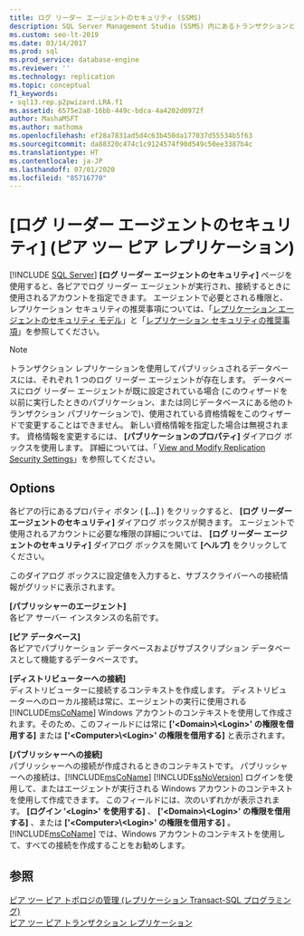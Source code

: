 ```yaml
---
title: ログ リーダー エージェントのセキュリティ (SSMS)
description: SQL Server Management Studio (SSMS) 内にあるトランザクションとピア ツー ピア パブリケーションに関する [ログ リーダー エージェントのセキュリティ] ページについて説明します。
ms.custom: seo-lt-2019
ms.date: 03/14/2017
ms.prod: sql
ms.prod_service: database-engine
ms.reviewer: ''
ms.technology: replication
ms.topic: conceptual
f1_keywords:
- sql13.rep.p2pwizard.LRA.f1
ms.assetid: 6575e2a8-16bb-449c-bdca-4a4202d0972f
author: MashaMSFT
ms.author: mathoma
ms.openlocfilehash: ef28a7831ad5d4c63b450da177037d55534b5f63
ms.sourcegitcommit: da88320c474c1c9124574f90d549c50ee3387b4c
ms.translationtype: HT
ms.contentlocale: ja-JP
ms.lasthandoff: 07/01/2020
ms.locfileid: "85716770"
---
```

# <a name="log-reader-agent-security-peer-to-peer-replication"></a>[ログ リーダー エージェントのセキュリティ] (ピア ツー ピア レプリケーション)
 [!INCLUDE [SQL Server](../../includes/applies-to-version/sqlserver.md)]
  **[ログ リーダー エージェントのセキュリティ]** ページを使用すると、各ピアでログ リーダー エージェントが実行され、接続するときに使用されるアカウントを指定できます。 エージェントで必要とされる権限と、レプリケーション セキュリティの推奨事項については、「[レプリケーション エージェントのセキュリティ モデル](../../relational-databases/replication/security/replication-agent-security-model.md)」と「[レプリケーション セキュリティの推奨事項](../../relational-databases/replication/security/replication-security-best-practices.md)」を参照してください。  
  
> [!NOTE]  
>  トランザクション レプリケーションを使用してパブリッシュされるデータベースには、それぞれ 1 つのログ リーダー エージェントが存在します。 データベースにログ リーダー エージェントが既に設定されている場合 (このウィザードを以前に実行したときのパブリケーション、または同じデータベースにある他のトランザクション パブリケーションで)、使用されている資格情報をこのウィザードで変更することはできません。 新しい資格情報を指定した場合は無視されます。 資格情報を変更するには、 **[パブリケーションのプロパティ]** ダイアログ ボックスを使用します。 詳細については、「 [View and Modify Replication Security Settings](../../relational-databases/replication/security/view-and-modify-replication-security-settings.md)」を参照してください。  
  
## <a name="options"></a>Options  
 各ピアの行にあるプロパティ ボタン ( **[...]** ) をクリックすると、 **[ログ リーダー エージェントのセキュリティ]** ダイアログ ボックスが開きます。 エージェントで使用されるアカウントに必要な権限の詳細については、 **[ログ リーダー エージェントのセキュリティ]** ダイアログ ボックスを開いて **[ヘルプ]** をクリックしてください。  
  
 このダイアログ ボックスに設定値を入力すると、サブスクライバーへの接続情報がグリッドに表示されます。  
  
 **[パブリッシャーのエージェント]**  
 各ピア サーバー インスタンスの名前です。  
  
 **[ピア データベース]**  
 各ピアでパブリケーション データベースおよびサブスクリプション データベースとして機能するデータベースです。  
  
 **[ディストリビューターへの接続]**  
 ディストリビューターに接続するコンテキストを作成します。 ディストリビューターへのローカル接続は常に、エージェントの実行に使用される [!INCLUDE[msCoName](../../includes/msconame-md.md)] Windows アカウントのコンテキストを使用して作成されます。そのため、このフィールドには常に **['\<Domain>\\<Login\>' の権限を借用する]** または **['\<Computer>\\<Login\>' の権限を借用する]** と表示されます。  
  
 **[パブリッシャーへの接続]**  
 パブリッシャーへの接続が作成されるときのコンテキストです。 パブリッシャーへの接続は、[!INCLUDE[msCoName](../../includes/msconame-md.md)] [!INCLUDE[ssNoVersion](../../includes/ssnoversion-md.md)] ログインを使用して、またはエージェントが実行される Windows アカウントのコンテキストを使用して作成できます。 このフィールドには、次のいずれかが表示されます。 **[ログイン '\<Login>' を使用する]** 、 **['\<Domain>\\<Login\>' の権限を借用する]** 、または **['\<Computer>\\<Login\>' の権限を借用する]** 。 [!INCLUDE[msCoName](../../includes/msconame-md.md)] では、Windows アカウントのコンテキストを使用して、すべての接続を作成することをお勧めします。  
  
## <a name="see-also"></a>参照  
 [ピア ツー ピア トポロジの管理 &#40;レプリケーション Transact-SQL プログラミング&#41;](../../relational-databases/replication/administration/administer-a-peer-to-peer-topology-replication-transact-sql-programming.md)   
 [ピア ツー ピア トランザクション レプリケーション](../../relational-databases/replication/transactional/peer-to-peer-transactional-replication.md)  
  
  
